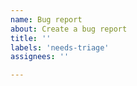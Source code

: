 ```yaml
---
name: Bug report
about: Create a bug report
title: ''
labels: 'needs-triage'
assignees: ''

---
```

